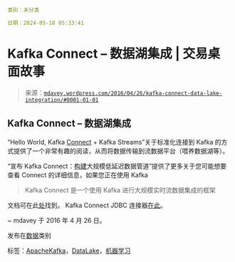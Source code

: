 ```yaml

类别：未分类

日期：2024-05-18 05:33:41

```

# Kafka Connect – 数据湖集成 | 交易桌面故事

> 来源：[`mdavey.wordpress.com/2016/04/26/kafka-connect-data-lake-integration/#0001-01-01`](https://mdavey.wordpress.com/2016/04/26/kafka-connect-data-lake-integration/#0001-01-01)

## Kafka Connect – 数据湖集成

“Hello World, Kafka [Connect](http://www.confluent.io/blog/hello-world-kafka-connect-kafka-streams) + Kafka Streams”关于标准化连接到 Kafka 的方式提供了一个非常有趣的阅读，从而将数据传输到流数据平台（喂养数据湖等）。

“宣布 Kafka Connect：[构建](http://www.confluent.io/blog/announcing-kafka-connect-building-large-scale-low-latency-data-pipelines)大规模低延迟数据管道”提供了更多关于您可能想要查看 Connect 的详细信息，如果您正在使用 Kafka

> Kafka Connect 是一个使用 Kafka 进行大规模实时流数据集成的框架

文档可在此[处](http://docs.confluent.io/2.0.0/connect/index.html)找到。 Kafka Connect JDBC 连接器[在此](https://github.com/confluentinc/kafka-connect-jdbc)。

~ mdavey 于 2016 年 4 月 26 日。

发布在[数据](https://mdavey.wordpress.com/category/data/)类别

标签：[ApacheKafka](https://mdavey.wordpress.com/tag/apachekafka/)，[DataLake](https://mdavey.wordpress.com/tag/datalake/)，[机器学习](https://mdavey.wordpress.com/tag/machinelearning/)
